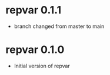 repvar 0.1.1
============

* branch changed from master to main

repvar 0.1.0
============

* Initial version of repvar
